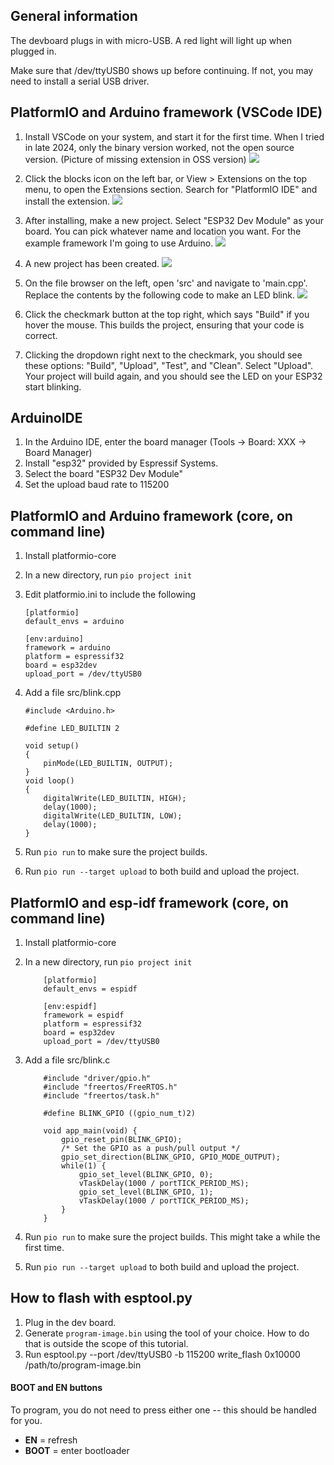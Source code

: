 ## General information

The devboard plugs in with micro-USB. A red light will light up when plugged in.

Make sure that /dev/ttyUSB0 shows up before continuing. If not, you may need to install a serial USB driver.

## PlatformIO and Arduino framework (VSCode IDE)
1. Install VSCode on your system, and start it for the first time. When I tried in late 2024, only the binary version worked, not the open source version. (Picture of missing extension in OSS version)
![](images/vscode-search.png)
2. Click the blocks icon on the left bar, or View > Extensions on the top menu, to open the Extensions section. Search for "PlatformIO IDE" and install the extension. ![](images/vscode-search2.png)

3. After installing, make a new project. Select "ESP32 Dev Module" as your board. You can pick whatever name and location you want. For the example framework I'm going to use Arduino.
![](images/vscode-create.png)
4. A new project has been created.
![](images/vscode-created.png)
5. On the file browser on the left, open 'src' and navigate to 'main.cpp'. Replace the contents by the following code to make an LED blink.
![](images/vscode-code.png)
6. Click the checkmark button at the top right, which says "Build" if you hover the mouse. This builds the project, ensuring that your code is correct.
7. Clicking the dropdown right next to the checkmark, you should see these options: "Build", "Upload", "Test", and "Clean". Select "Upload". Your project will build again, and you should see the LED on your ESP32 start blinking.

## ArduinoIDE
1. In the Arduino IDE, enter the board manager (Tools -> Board: XXX -> Board Manager)
2. Install "esp32" provided by Espressif Systems.
3. Select the board "ESP32 Dev Module"
4. Set the upload baud rate to 115200

## PlatformIO and Arduino framework (core, on command line)
1. Install platformio-core
2. In a new directory, run `pio project init`
3. Edit platformio.ini to include the following

       [platformio]
       default_envs = arduino

       [env:arduino]
       framework = arduino
       platform = espressif32
       board = esp32dev
       upload_port = /dev/ttyUSB0

4. Add a file src/blink.cpp

       #include <Arduino.h>
       
       #define LED_BUILTIN 2
       
       void setup()
       {
           pinMode(LED_BUILTIN, OUTPUT);
       }
       void loop()
       {
           digitalWrite(LED_BUILTIN, HIGH);
           delay(1000);
           digitalWrite(LED_BUILTIN, LOW);
           delay(1000);
       }

5. Run `pio run` to make sure the project builds.
6. Run `pio run --target upload` to both build and upload the project.

## PlatformIO and esp-idf framework (core, on command line)
1. Install platformio-core
2. In a new directory, run `pio project init`

           [platformio]
           default_envs = espidf

           [env:espidf]
           framework = espidf
           platform = espressif32
           board = esp32dev
           upload_port = /dev/ttyUSB0

3. Add a file src/blink.c

           #include "driver/gpio.h"
           #include "freertos/FreeRTOS.h"
           #include "freertos/task.h"

           #define BLINK_GPIO ((gpio_num_t)2)

           void app_main(void) {
               gpio_reset_pin(BLINK_GPIO);
               /* Set the GPIO as a push/pull output */
               gpio_set_direction(BLINK_GPIO, GPIO_MODE_OUTPUT);
               while(1) {
                   gpio_set_level(BLINK_GPIO, 0);
                   vTaskDelay(1000 / portTICK_PERIOD_MS);
                   gpio_set_level(BLINK_GPIO, 1);
                   vTaskDelay(1000 / portTICK_PERIOD_MS);
               }
           }

5. Run `pio run` to make sure the project builds. This might take a while the first time.
6. Run `pio run --target upload` to both build and upload the project.

## How to flash with esptool.py
1. Plug in the dev board.
2. Generate `program-image.bin` using the tool of your choice. How to do that is outside the scope of this tutorial.
3. Run 
    esptool.py --port /dev/ttyUSB0 -b 115200 write_flash 0x10000 /path/to/program-image.bin

#### BOOT and EN buttons

To program, you do not need to press either one -- this should be handled for you.

- **EN** = refresh
- **BOOT** = enter bootloader
